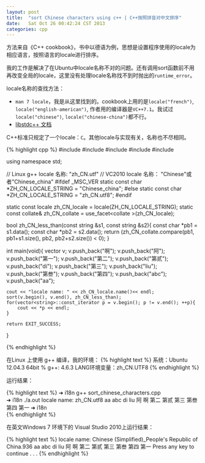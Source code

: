 ```yaml
---
layout: post
title:  "sort Chinese characters using c++ | C++按照拼音对中文排序"
date:   Sat Oct 26 00:42:24 CST 2013
categories: cpp
---
```

方法来自《C++ cookbook》，书中以德语为例，思想是设置程序使用的locale为相应语言，按照语言的locale进行排序。

我的工作是解决了在Ubuntu中locale名称不对的问题。还有调用sort函数前不用再改变全局的locale，这里没有处理locale名称找不到时抛出的`runtime_error`。

locale名称的查找方法：

- `man 7 locale`，我是从这里找到的。cookbook上用的是`locale("french")`, `locale("english-american")`, 作者用的编译器是`VC++7.1`。我试过`locale("chinese")`, `locale("chinese-china")`都不行。
- [libstdc++ 文档](http://gcc.gnu.org/onlinedocs/libstdc++/latest-doxygen/a01285.html)

C++标准只规定了一个locale：`C`。其他locale与实现有关，名称也不尽相同。

{% highlight cpp %}
#include <iostream>
#include <string>
#include <locale>
#include <vector>
#include <algorithm>

using namespace std;

// Linux g++ locale 名称: "zh_CN.utf"
// VC2010 locale 名称：	"Chinese"或者"Chinese_china"
#ifdef _MSC_VER
static const char *ZH_CN_LOCALE_STRING = "Chinese_china";
#else
static const char *ZH_CN_LOCALE_STRING = "zh_CN.utf8";
#endif

static const locale zh_CN_locale = locale(ZH_CN_LOCALE_STRING);
static const collate<char>& zh_CN_collate = use_facet<collate<char> >(zh_CN_locale);

bool zh_CN_less_than(const string &s1, const string &s2){
	const char *pb1 = s1.data();
	const char *pb2 = s2.data();
	return (zh_CN_collate.compare(pb1, pb1+s1.size(), pb2, pb2+s2.size()) < 0);
}

int main(void){
	vector<string> v;
	v.push_back("啊");
	v.push_back("阿");
	v.push_back("第一");
	v.push_back("第二");
	v.push_back("第贰");
	v.push_back("di");
	v.push_back("第三");
	v.push_back("liu");
	v.push_back("第叁");
	v.push_back("第四");
	v.push_back("abc");
	v.push_back("aa");

	cout << "locale name: " << zh_CN_locale.name()<< endl;
	sort(v.begin(), v.end(), zh_CN_less_than);
	for(vector<string>::const_iterator p = v.begin(); p != v.end(); ++p){
		cout << *p << endl;
	}

	return EXIT_SUCCESS;
}

{% endhighlight %}

在Linux 上使用 g++ 编译，我的环境：
{% highlight text %}
系统：Ubuntu 12.04.3 64bit %
g++: 4.6.3
LANG环境变量：zh_CN.UTF8
{% endhighlight %}

运行结果：

{% highlight text %}
➜  i18n  g++ sort_chinese_characters.cpp        
➜  i18n  ./a.out 
locale name: zh_CN.utf8
aa
abc
di
liu
阿
啊
第二
第贰
第三
第叁
第四
第一
➜  i18n  
{% endhighlight %}

在英文Windows 7 环境下的 Visual Studio 2010上运行结果：

{% highlight text %}
locale name: Chinese (Simplified)_People's Republic of China.936
aa
abc
di
liu
阿
啊
第二
第贰
第三
第叁
第四
第一
Press any key to continue . . .
{% endhighlight %}

